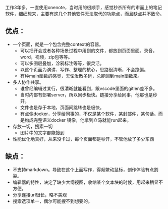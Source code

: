 工作3年多，一直使用onenote，当时用的很顺手，感觉秒杀所有的市面上的笔记软件，细细想来，主要有这几个其他软件无法取代的功能点，而且缺点并不致命。

## 优点：

- 一个页面，就是一个包含完整context的容器。
	- 可以把开会或者各种场景过程中用到的文件，都放到页面里面。录音，word，视频，zip包等等。
	- 可以多图层叠加，涂鸦标注等等，很灵活。
	- 以这个页面为演讲、写作、整理的核心，思路很清晰，不会跑偏。
	- 有种main函数的感觉，无论发散多远，总能回到main函数来。
- 多人协作共享。
	- 谁曾经编辑过某行，很清晰就能看到，跟vscode里面的gitlen差不多。
	- 当时内部有部署server，所以同步极快。链接分享给同事，他那也是秒开。
	- 文件也是存于本地，页面间跳转也是极快。
	- 有点像docker，分享给同事的，不仅是某个软件，某封邮件，某句话。而是构成完整语义docker 镜像，他拿到立马就能run起来。
- 存放一切，搜索一切
	- 图片中的文字都能搜到
- 性能优化地真好，从来没卡过，每个页面都是秒开，不管他放了多少东西

## 缺点：

- 不支持markdown。导致在这个上面写作，得频繁动鼠标，创作体验有点割裂。
- 编辑器的特性，决定了缺少大纲视图，收缩某个文本块的时候，用起来稍显不方便。
- 分享连接url很长，略不美观
- 搜索选项单一，偶尔可能搜不到想要的。
